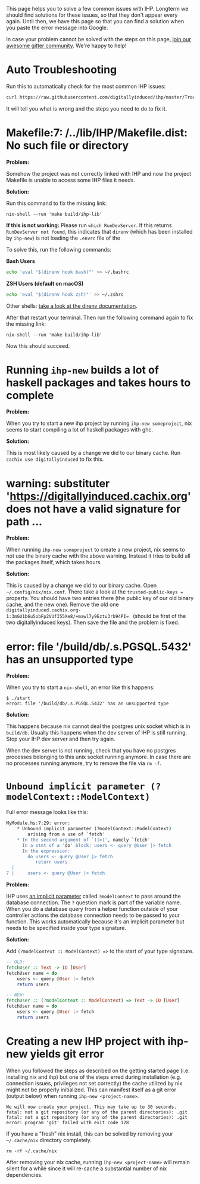 This page helps you to solve a few common issues with IHP. Longterm we should find solutions for these issues, so that they don't appear every again. Until then, we have this page so that you can find a solution when you paste the error message into Google.

In case your problem cannot be solved with the steps on this page, [join our awesome gitter community](https://gitter.im/digitallyinduced/ihp?utm_source=badge&utm_medium=badge&utm_campaign=pr-badge). We're happy to help!

# Auto Troubleshooting

Run this to automatically check for the most common IHP issues:

```bash
curl https://raw.githubusercontent.com/digitallyinduced/ihp/master/Troubleshoot/ihp-troubleshoot | bash
```

It will tell you what is wrong and the steps you need to do to fix it.

# Makefile:7: /../lib/IHP/Makefile.dist: No such file or directory

**Problem:**

Somehow the project was not correctly linked with IHP and now the project Makefile is unable to access some IHP files it needs.

**Solution:**

Run this command to fix the missing link:

```
nix-shell --run 'make build/ihp-lib'
```

**If this is not working:** Please run `which RunDevServer`. If this returns `RunDevServer not found`, this indicates that `direnv` (which has been installed by `ihp-new`) is not loading the `.envrc` file of the 

To solve this, run the following commands:

**Bash Users**

```bash
echo 'eval "$(direnv hook bash)"' >> ~/.bashrc
```

**ZSH Users (default on macOS)**

```bash
echo 'eval "$(direnv hook zsh)"' >> ~/.zshrc
```

Other shells: [take a look at the direnv documentation](https://direnv.net/#README).

After that restart your terminal. Then run the following command again to fix the missing link:

```
nix-shell --run 'make build/ihp-lib'
```

Now this should succeed.


# Running `ihp-new` builds a lot of haskell packages and takes hours to complete

**Problem:**

When you try to start a new ihp project by running `ihp-new someproject`, nix seems to start compiling a lot of haskell packages with ghc.

**Solution:**

This is most likely caused by a change we did to our binary cache. Run `cachix use digitallyinduced` to fix this.

# warning: substituter 'https://digitallyinduced.cachix.org' does not have a valid signature for path ...

**Problem:**

When running `ihp-new someproject` to create a new project, nix seems to not use the binary cache with the above warning. Instead it tries to build all the packages itself, which takes hours.

**Solution:**

This is caused by a change we did to our binary cache. Open `~/.config/nix/nix.conf`. There take a look at the `trusted-public-keys =` property. You should have two entries there (the public key of our old binary cache, and the new one). Remove the old one `digitallyinduced.cachix.org-1:3mGU1b6u5obFp2VUfI55Xe8/+mawl7y9Eztu3rb94PI= ` (should be first of the two digitallyinduced keys). Then save the file and the problem is fixed.

# error: file '/build/db/.s.PGSQL.5432' has an unsupported type

**Problem:**

When you try to start a `nix-shell`, an error like this happens:

```
$ ./start
error: file '/build/db/.s.PGSQL.5432' has an unsupported type
```

**Solution:**

This happens because nix cannot deal the postgres unix socket which is in `build/db`. Usually this happens when the dev server of IHP is still running. Stop your IHP dev server and then try again.

When the dev server is not running, check that you have no postgres processes belonging to this unix socket running anymore. In case there are no processes running anymore, try to remove the file via `rm -f`.

# `Unbound implicit parameter (?modelContext::ModelContext)`

Full error message looks like this:

```bash
MyModule.hs:7:29: error:
    * Unbound implicit parameter (?modelContext::ModelContext)
        arising from a use of `fetch'
    * In the second argument of `(|>)', namely `fetch'
      In a stmt of a 'do' block: users <- query @User |> fetch
      In the expression:
        do users <- query @User |> fetch
           return users
  |
7 |     users <- query @User |> fetch
```

**Problem:**

IHP uses [an implicit parameter](https://ocharles.org.uk/posts/2014-12-11-implicit-params.html) called `?modelContext` to pass around the database connection. The `?` question mark is part of the variable name. When you do a database query from a helper function outside of your controller actions the database connection needs to be passed to your function. This works automatically because it's an implicit parameter but needs to be specified inside your type signature.

**Solution:**

Add `(?modelContext :: ModelContext) =>` to the start of your type signature.

```haskell
-- OLD:
fetchUser :: Text -> IO [User]
fetchUser name = do
    users <- query @User |> fetch
    return users

-- NEW:
fetchUser :: (?modelContext :: ModelContext) => Text -> IO [User]
fetchUser name = do
    users <- query @User |> fetch
    return users
```

# Creating a new IHP project with ihp-new yields git error

When you followed the steps as described on the getting started page (i.e. installing nix and ihp) but one of the steps
erred during installation (e.g. connection issues, privileges not set correctly) the cache utilized by nix might not
be properly initialized. This can manifest itself as a git error (output below) when running `ihp-new <project-name>`.

```
We will now create your project. This may take up to 30 seconds.
fatal: not a git repository (or any of the parent directories): .git
fatal: not a git repository (or any of the parent directories): .git
error: program 'git' failed with exit code 128
```

If you have a "fresh" nix install, this can be solved by removing your `~/.cache/nix` directory completely.

```
rm -rf ~/.cache/nix
```

After removing your nix cache, running `ihp-new <project-name>` will remain silent for a while since it will
re-cache a substantial number of nix dependencies. 
